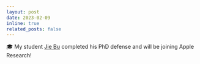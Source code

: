 ```yaml
---
layout: post
date: 2023-02-09 
inline: true
related_posts: false
---
```


:mortar_board: My student [Jie Bu](https://scholar.google.com/citations?user=ogW9GEoAAAAJ&hl=en&authuser=1&inst=13410158990364976897) completed his PhD defense and will be joining Apple Research!



